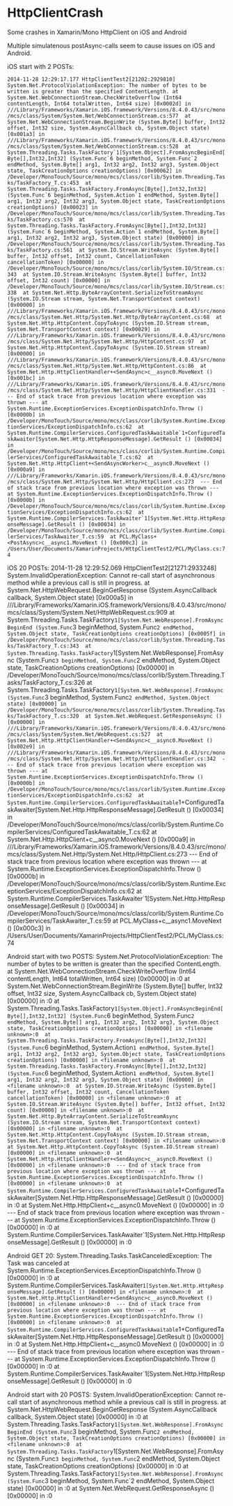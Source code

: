 HttpClientCrash
===============

Some crashes in Xamarin/Mono HttpClient on iOS and Android

Multiple simulatenous postAsync-calls seem to cause issues on iOS and Android.

iOS start with 2 POSTs:

``2014-11-28 12:29:17.177 HttpClientTest2[21202:2929810] System.Net.ProtocolViolationException: The number of bytes to be written is greater than the specified ContentLength.
  at System.Net.WebConnectionStream.CheckWriteOverflow (Int64 contentLength, Int64 totalWritten, Int64 size) [0x0002d] in ///Library/Frameworks/Xamarin.iOS.framework/Versions/8.4.0.43/src/mono/mcs/class/System/System.Net/WebConnectionStream.cs:577 
  at System.Net.WebConnectionStream.BeginWrite (System.Byte[] buffer, Int32 offset, Int32 size, System.AsyncCallback cb, System.Object state) [0x001a3] in ///Library/Frameworks/Xamarin.iOS.framework/Versions/8.4.0.43/src/mono/mcs/class/System/System.Net/WebConnectionStream.cs:528 
  at System.Threading.Tasks.TaskFactory`1[System.Object].FromAsyncBeginEnd[Byte[],Int32,Int32] (System.Func`6 beginMethod, System.Func`2 endMethod, System.Byte[] arg1, Int32 arg2, Int32 arg3, System.Object state, TaskCreationOptions creationOptions) [0x00062] in /Developer/MonoTouch/Source/mono/mcs/class/corlib/System.Threading.Tasks/TaskFactory_T.cs:453 
  at System.Threading.Tasks.TaskFactory.FromAsync[Byte[],Int32,Int32] (System.Func`6 beginMethod, System.Action`1 endMethod, System.Byte[] arg1, Int32 arg2, Int32 arg3, System.Object state, TaskCreationOptions creationOptions) [0x00023] in /Developer/MonoTouch/Source/mono/mcs/class/corlib/System.Threading.Tasks/TaskFactory.cs:570 
  at System.Threading.Tasks.TaskFactory.FromAsync[Byte[],Int32,Int32] (System.Func`6 beginMethod, System.Action`1 endMethod, System.Byte[] arg1, Int32 arg2, Int32 arg3, System.Object state) [0x00000] in /Developer/MonoTouch/Source/mono/mcs/class/corlib/System.Threading.Tasks/TaskFactory.cs:561 
  at System.IO.Stream.WriteAsync (System.Byte[] buffer, Int32 offset, Int32 count, CancellationToken cancellationToken) [0x00000] in /Developer/MonoTouch/Source/mono/mcs/class/corlib/System.IO/Stream.cs:343 
  at System.IO.Stream.WriteAsync (System.Byte[] buffer, Int32 offset, Int32 count) [0x00000] in /Developer/MonoTouch/Source/mono/mcs/class/corlib/System.IO/Stream.cs:338 
  at System.Net.Http.ByteArrayContent.SerializeToStreamAsync (System.IO.Stream stream, System.Net.TransportContext context) [0x00000] in ///Library/Frameworks/Xamarin.iOS.framework/Versions/8.4.0.43/src/mono/mcs/class/System.Net.Http/System.Net.Http/ByteArrayContent.cs:68 
  at System.Net.Http.HttpContent.CopyToAsync (System.IO.Stream stream, System.Net.TransportContext context) [0x00029] in ///Library/Frameworks/Xamarin.iOS.framework/Versions/8.4.0.43/src/mono/mcs/class/System.Net.Http/System.Net.Http/HttpContent.cs:97 
  at System.Net.Http.HttpContent.CopyToAsync (System.IO.Stream stream) [0x00000] in ///Library/Frameworks/Xamarin.iOS.framework/Versions/8.4.0.43/src/mono/mcs/class/System.Net.Http/System.Net.Http/HttpContent.cs:86 
  at System.Net.Http.HttpClientHandler+<SendAsync>c__async0.MoveNext () [0x001bc] in ///Library/Frameworks/Xamarin.iOS.framework/Versions/8.4.0.43/src/mono/mcs/class/System.Net.Http/System.Net.Http/HttpClientHandler.cs:331 
--- End of stack trace from previous location where exception was thrown ---
  at System.Runtime.ExceptionServices.ExceptionDispatchInfo.Throw () [0x0000b] in /Developer/MonoTouch/Source/mono/mcs/class/corlib/System.Runtime.ExceptionServices/ExceptionDispatchInfo.cs:62 
  at System.Runtime.CompilerServices.ConfiguredTaskAwaitable`1+ConfiguredTaskAwaiter[System.Net.Http.HttpResponseMessage].GetResult () [0x00034] in /Developer/MonoTouch/Source/mono/mcs/class/corlib/System.Runtime.CompilerServices/ConfiguredTaskAwaitable_T.cs:62 
  at System.Net.Http.HttpClient+<SendAsyncWorker>c__async0.MoveNext () [0x000a9] in ///Library/Frameworks/Xamarin.iOS.framework/Versions/8.4.0.43/src/mono/mcs/class/System.Net.Http/System.Net.Http/HttpClient.cs:273 
--- End of stack trace from previous location where exception was thrown ---
  at System.Runtime.ExceptionServices.ExceptionDispatchInfo.Throw () [0x0000b] in /Developer/MonoTouch/Source/mono/mcs/class/corlib/System.Runtime.ExceptionServices/ExceptionDispatchInfo.cs:62 
  at System.Runtime.CompilerServices.TaskAwaiter`1[System.Net.Http.HttpResponseMessage].GetResult () [0x00034] in /Developer/MonoTouch/Source/mono/mcs/class/corlib/System.Runtime.CompilerServices/TaskAwaiter_T.cs:59 
  at PCL.MyClass+<PostAsync>c__async1.MoveNext () [0x000c3] in /Users/User/Documents/XamarinProjects/HttpClientTest2/PCL/MyClass.cs:74
``

iOS 20 POSTs:
2014-11-28 12:29:52.069 HttpClientTest2[21271:2933248] System.InvalidOperationException: Cannot re-call start of asynchronous method while a previous call is still in progress.
  at System.Net.HttpWebRequest.BeginGetResponse (System.AsyncCallback callback, System.Object state) [0x000a5] in ///Library/Frameworks/Xamarin.iOS.framework/Versions/8.4.0.43/src/mono/mcs/class/System/System.Net/HttpWebRequest.cs:909 
  at System.Threading.Tasks.TaskFactory`1[System.Net.WebResponse].FromAsyncBeginEnd (System.Func`3 beginMethod, System.Func`2 endMethod, System.Object state, TaskCreationOptions creationOptions) [0x0005f] in /Developer/MonoTouch/Source/mono/mcs/class/corlib/System.Threading.Tasks/TaskFactory_T.cs:343 
  at System.Threading.Tasks.TaskFactory`1[System.Net.WebResponse].FromAsync (System.Func`3 beginMethod, System.Func`2 endMethod, System.Object state, TaskCreationOptions creationOptions) [0x00000] in /Developer/MonoTouch/Source/mono/mcs/class/corlib/System.Threading.Tasks/TaskFactory_T.cs:326 
  at System.Threading.Tasks.TaskFactory`1[System.Net.WebResponse].FromAsync (System.Func`3 beginMethod, System.Func`2 endMethod, System.Object state) [0x00000] in /Developer/MonoTouch/Source/mono/mcs/class/corlib/System.Threading.Tasks/TaskFactory_T.cs:320 
  at System.Net.WebRequest.GetResponseAsync () [0x00000] in ///Library/Frameworks/Xamarin.iOS.framework/Versions/8.4.0.43/src/mono/mcs/class/System/System.Net/WebRequest.cs:527 
  at System.Net.Http.HttpClientHandler+<SendAsync>c__async0.MoveNext () [0x002e9] in ///Library/Frameworks/Xamarin.iOS.framework/Versions/8.4.0.43/src/mono/mcs/class/System.Net.Http/System.Net.Http/HttpClientHandler.cs:342 
--- End of stack trace from previous location where exception was thrown ---
  at System.Runtime.ExceptionServices.ExceptionDispatchInfo.Throw () [0x0000b] in /Developer/MonoTouch/Source/mono/mcs/class/corlib/System.Runtime.ExceptionServices/ExceptionDispatchInfo.cs:62 
  at System.Runtime.CompilerServices.ConfiguredTaskAwaitable`1+ConfiguredTaskAwaiter[System.Net.Http.HttpResponseMessage].GetResult () [0x00034] in /Developer/MonoTouch/Source/mono/mcs/class/corlib/System.Runtime.CompilerServices/ConfiguredTaskAwaitable_T.cs:62 
  at System.Net.Http.HttpClient+<SendAsyncWorker>c__async0.MoveNext () [0x000a9] in ///Library/Frameworks/Xamarin.iOS.framework/Versions/8.4.0.43/src/mono/mcs/class/System.Net.Http/System.Net.Http/HttpClient.cs:273 
--- End of stack trace from previous location where exception was thrown ---
  at System.Runtime.ExceptionServices.ExceptionDispatchInfo.Throw () [0x0000b] in /Developer/MonoTouch/Source/mono/mcs/class/corlib/System.Runtime.ExceptionServices/ExceptionDispatchInfo.cs:62 
  at System.Runtime.CompilerServices.TaskAwaiter`1[System.Net.Http.HttpResponseMessage].GetResult () [0x00034] in /Developer/MonoTouch/Source/mono/mcs/class/corlib/System.Runtime.CompilerServices/TaskAwaiter_T.cs:59 
  at PCL.MyClass+<PostAsync>c__async1.MoveNext () [0x000c3] in /Users/User/Documents/XamarinProjects/HttpClientTest2/PCL/MyClass.cs:74 

Android start with two POSTS: 
System.Net.ProtocolViolationException: The number of bytes to be written is greater than the specified ContentLength.
  at System.Net.WebConnectionStream.CheckWriteOverflow (Int64 contentLength, Int64 totalWritten, Int64 size) [0x00000] in <filename unknown>:0 
  at System.Net.WebConnectionStream.BeginWrite (System.Byte[] buffer, Int32 offset, Int32 size, System.AsyncCallback cb, System.Object state) [0x00000] in <filename unknown>:0 
  at System.Threading.Tasks.TaskFactory`1[System.Object].FromAsyncBeginEnd[Byte[],Int32,Int32] (System.Func`6 beginMethod, System.Func`2 endMethod, System.Byte[] arg1, Int32 arg2, Int32 arg3, System.Object state, TaskCreationOptions creationOptions) [0x00000] in <filename unknown>:0 
  at System.Threading.Tasks.TaskFactory.FromAsync[Byte[],Int32,Int32] (System.Func`6 beginMethod, System.Action`1 endMethod, System.Byte[] arg1, Int32 arg2, Int32 arg3, System.Object state, TaskCreationOptions creationOptions) [0x00000] in <filename unknown>:0 
  at System.Threading.Tasks.TaskFactory.FromAsync[Byte[],Int32,Int32] (System.Func`6 beginMethod, System.Action`1 endMethod, System.Byte[] arg1, Int32 arg2, Int32 arg3, System.Object state) [0x00000] in <filename unknown>:0 
  at System.IO.Stream.WriteAsync (System.Byte[] buffer, Int32 offset, Int32 count, CancellationToken cancellationToken) [0x00000] in <filename unknown>:0 
  at System.IO.Stream.WriteAsync (System.Byte[] buffer, Int32 offset, Int32 count) [0x00000] in <filename unknown>:0 
  at System.Net.Http.ByteArrayContent.SerializeToStreamAsync (System.IO.Stream stream, System.Net.TransportContext context) [0x00000] in <filename unknown>:0 
  at System.Net.Http.HttpContent.CopyToAsync (System.IO.Stream stream, System.Net.TransportContext context) [0x00000] in <filename unknown>:0 
  at System.Net.Http.HttpContent.CopyToAsync (System.IO.Stream stream) [0x00000] in <filename unknown>:0 
  at System.Net.Http.HttpClientHandler+<SendAsync>c__async0.MoveNext () [0x00000] in <filename unknown>:0 
--- End of stack trace from previous location where exception was thrown ---
  at System.Runtime.ExceptionServices.ExceptionDispatchInfo.Throw () [0x00000] in <filename unknown>:0 
  at System.Runtime.CompilerServices.ConfiguredTaskAwaitable`1+ConfiguredTaskAwaiter[System.Net.Http.HttpResponseMessage].GetResult () [0x00000] in <filename unknown>:0 
  at System.Net.Http.HttpClient+<SendAsyncWorker>c__async0.MoveNext () [0x00000] in <filename unknown>:0 
--- End of stack trace from previous location where exception was thrown ---
  at System.Runtime.ExceptionServices.ExceptionDispatchInfo.Throw () [0x00000] in <filename unknown>:0 
  at System.Runtime.CompilerServices.TaskAwaiter`1[System.Net.Http.HttpResponseMessage].GetResult () [0x00000] in <filename unknown>:0 

Android GET 20:
System.Threading.Tasks.TaskCanceledException: The Task was canceled
  at System.Runtime.ExceptionServices.ExceptionDispatchInfo.Throw () [0x00000] in <filename unknown>:0 
  at System.Runtime.CompilerServices.TaskAwaiter`1[System.Net.Http.HttpResponseMessage].GetResult () [0x00000] in <filename unknown>:0 
  at System.Net.Http.HttpClientHandler+<SendAsync>c__async0.MoveNext () [0x00000] in <filename unknown>:0 
--- End of stack trace from previous location where exception was thrown ---
  at System.Runtime.ExceptionServices.ExceptionDispatchInfo.Throw () [0x00000] in <filename unknown>:0 
  at System.Runtime.CompilerServices.ConfiguredTaskAwaitable`1+ConfiguredTaskAwaiter[System.Net.Http.HttpResponseMessage].GetResult () [0x00000] in <filename unknown>:0 
  at System.Net.Http.HttpClient+<SendAsyncWorker>c__async0.MoveNext () [0x00000] in <filename unknown>:0 
--- End of stack trace from previous location where exception was thrown ---
  at System.Runtime.ExceptionServices.ExceptionDispatchInfo.Throw () [0x00000] in <filename unknown>:0 
  at System.Runtime.CompilerServices.TaskAwaiter`1[System.Net.Http.HttpResponseMessage].GetResult () [0x00000] in <filename unknown>:0 

Android start with 20 POSTS:
System.InvalidOperationException: Cannot re-call start of asynchronous method while a previous call is still in progress.
  at System.Net.HttpWebRequest.BeginGetResponse (System.AsyncCallback callback, System.Object state) [0x00000] in <filename unknown>:0 
  at System.Threading.Tasks.TaskFactory`1[System.Net.WebResponse].FromAsyncBeginEnd (System.Func`3 beginMethod, System.Func`2 endMethod, System.Object state, TaskCreationOptions creationOptions) [0x00000] in <filename unknown>:0 
  at System.Threading.Tasks.TaskFactory`1[System.Net.WebResponse].FromAsync (System.Func`3 beginMethod, System.Func`2 endMethod, System.Object state, TaskCreationOptions creationOptions) [0x00000] in <filename unknown>:0 
  at System.Threading.Tasks.TaskFactory`1[System.Net.WebResponse].FromAsync (System.Func`3 beginMethod, System.Func`2 endMethod, System.Object state) [0x00000] in <filename unknown>:0 
  at System.Net.WebRequest.GetResponseAsync () [0x00000] in <filename unknown>:0 

